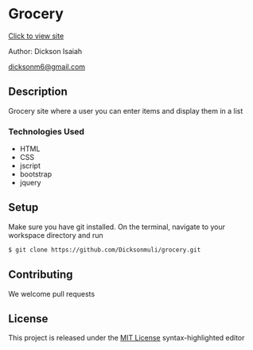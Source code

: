 # Grocery

[Click to view site](https://github.com/Dicksonmuli/grocery.git)

Author: Dickson Isaiah

 [dicksonm6@gmail.com](www.gmail.com)

## Description

Grocery site where a user you can enter items and display them in a list


### Technologies Used
* HTML
* CSS
* jscript
* bootstrap
* jquery



## Setup

Make sure you have git installed. On the terminal, navigate to your workspace directory and run

```bash
$ git clone https://github.com/Dicksonmuli/grocery.git
```
## Contributing

We welcome pull requests

## License

This project is released under the [MIT License](./LICENSE.md) syntax-highlighted editor
